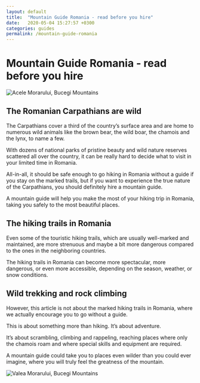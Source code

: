 ```yaml
---
layout: default
title:  "Mountain Guide Romania - read before you hire"
date:   2020-05-04 15:27:57 +0300
categories: guides
permalink: /mountain-guide-romania
---
```


# Mountain Guide Romania - read before you hire

![Acele Morarului, Bucegi Mountains](https://hikingbeast.com/wp-content/uploads/2020/05/mountain-guide-romania-climbing-acele-morarului-bucegi-1200x900.jpg)

## The Romanian Carpathians are wild

The Carpathians cover a third of the country’s surface area and are home to numerous wild animals like the brown bear, the wild boar, the chamois and the lynx, to name a few.

With dozens of national parks of pristine beauty and wild nature reserves scattered all over the country, it can be really hard to decide what to visit in your limited time in Romania.

All-in-all, it should be safe enough to go hiking in Romania without a guide if you stay on the marked trails, but if you want to experience the true nature of the Carpathians, you should definitely hire a mountain guide.

A mountain guide will help you make the most of your hiking trip in Romania, taking you safely to the most beautiful places.

## The hiking trails in Romania

Even some of the touristic hiking trails, which are usually well-marked and maintained, are more strenuous and maybe a bit more dangerous compared to the ones in the neighboring countries.

The hiking trails in Romania can become more spectacular, more dangerous, or even more accessible, depending on the season, weather, or snow conditions.

## Wild trekking and rock climbing

However, this article is not about the marked hiking trails in Romania, where we actually encourage you to go without a guide.

This is about something more than hiking. It’s about adventure.

It’s about scrambling, climbing and rappeling, reaching places where only the chamois roam and where special skills and equipment are required.

A mountain guide could take you to places even wilder than you could ever imagine, where you will truly feel the greatness of the mountain.


![Valea Morarului, Bucegi Mountains](https://hikingbeast.com/wp-content/uploads/2020/05/monutain-guide-romania-valea-morarului-bucegi-mountains-1024x768.jpg)
